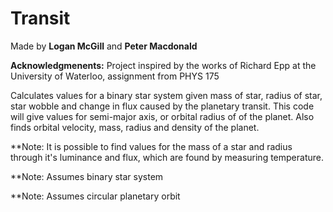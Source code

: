 # Transit
Made by **Logan McGill** and **Peter Macdonald**

**Acknowledgmenents:** Project inspired by the works of Richard Epp at the University of Waterloo, assignment from PHYS 175

Calculates values for a binary star system given mass of star, radius of star, star wobble and change in flux caused by the planetary transit. This code will give values for semi-major axis, or orbital radius of of the planet. Also finds orbital velocity, mass, radius and density of the planet.


**Note: It is possible to find values for the mass of a star and radius through it's luminance and flux, which are found by measuring temperature.

**Note: Assumes binary star system

**Note: Assumes circular planetary orbit
